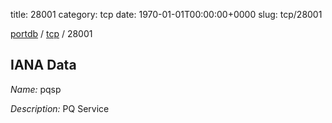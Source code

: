 title: 28001
category: tcp
date: 1970-01-01T00:00:00+0000
slug: tcp/28001

[portdb](/) / [tcp](/category/tcp.html) / 28001


## IANA Data

_Name:_ pqsp

_Description:_ PQ Service

